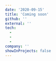 ```yaml
---
date: '2020-09-15'
title: 'Coming soon'
github: ''
external: ''
tech:
  - 
  - 
  - 
company: ''
showInProjects: false
---
```



